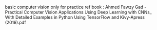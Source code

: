 basic computer vision only for practice
ref book : Ahmed Fawzy Gad - Practical Computer Vision Applications Using Deep Learning with CNNs_ With Detailed Examples in Python Using TensorFlow and Kivy-Apress (2019).pdf
